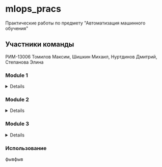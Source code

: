 # mlops_pracs 
Практические работы по предмету "Автоматизация машинного обучения"
## Участники команды
РИМ-13006 Томилов Максим, Шишкин Михаил, Нуртдинов Дмитрий, Степанова Элина 
### Module 1
<details>

- Необходимо из создать простейший конвейер для автоматизации работы с моделью машинного обучения.
- Отдельные этапы конвейера машинного обучения описываются в разных python–скриптах, которые потом соединяются в единую цепочку действий с помощью bash-скрипта.
- Все файлы необходимо разместить в подкаталоге lab1 корневого каталога
  
Этапы:

1. Создаем python-скрипт (data_creation.py), который создает различные наборы данных, описывающие некий процесс (например, изменение дневной температуры). Таких наборов несколько, в некоторые данные можно включить аномалии или шумы. Часть наборов данных должны быть сохранены в папке “train”, другая часть в папке “test”. Одним из вариантов выполнения этого этапа может быть скачивание набора данных из сети, и разделение выборки на тестовую и обучающую. Учтите, что файл должен быть доступен и методы скачивания либо есть в ubuntu либо устанавливаются через pip в файле pipeline.sh
   
2. Создаем python-скрипт (data_preprocessing.py), который выполняет предобработку данных, например, с помощью sklearn.preprocessing.StandardScaler. Трансформации выполняются и над тестовой и над обучающей выборкой.
   
3. Создаем python-скрипт (model_preparation.py), который создает и обучает модель машинного обучения на построенных данных из папки “train”. Для сохранения модели в файл можно воспользоваться [pickle](https://docs.python.org/3/library/pickle.html) (см. пример)

4. Создаем python-скрипт (model_testing.py), проверяющий модель машинного обучения на построенных данных из папки “test”.

5. Пишем bash-скрипт (pipeline.sh), последовательно запускающий все python-скрипты. При необходимости усложните скрипт. В результате выполнения скрипта на терминал в стандартный поток вывода печатается одна строка с оценкой метрики на вашей модели, например:


#### Как запустить?

<details>

#### Использование
Для того чтобы запустить данный pipeline необходимо:
1. Клонировать данный репозиторий на ПК или ВМ (с ОС Linux)
2. Сделать файл **pipeline.sh** исполняемым, выполнив в терминале в каталоге с файлами проекта команду
```
chmod +x pipeline.sh
```
3. Запустить bash-скрипт **pipeline.sh**, выполнив в терминале в каталоге с файлами проекта любую из представленных команд:
```
./pipeline.sh
```

</details>
</details>

### Module 2
<details>

* Вам нужно разработать собственный конвейер автоматизации для проекта машинного обучения. Для этого вам понадобится виртуальная машина с установленным Jenkins, python и необходимыми библиотеками. В ходе выполнения практического задания вам необходимо автоматизировать сбор данных, подготовку датасета, обучение модели и работу модели.  

Этапы задания 
1. Развернуть сервер с Jenkins, установить необходимое программное обеспечение для работы над созданием модели машинного обучения.
2. Выбрать способ получения данных (скачать из github, из Интернета, wget, SQL запрос, …). 
3. Провести обработку данных, выделить важные признаки, сформировать датасеты для тренировки и тестирования модели, сохранить.
4. Создать и обучить на тренировочном датасете модель машинного обучения, сохранить в pickle или аналогичном формате. !
5. Загрузить сохраненную модель на ​предыдущем этапе и проанализировать ее качество на тестовых данных. 
</details>

### Module 3
<details>
В практическом задание по модулю вам необходимо применить полученные знания по работе с docker (и docker-compose). Вам необходимо использовать полученные ранее знания по созданию микросервисов. В этом задании необходимо развернуть микросервис в контейнере докер. Например, это может быть модель машинного обучения, принимающая запрос по API и возвращающая ответ. Вариантом может быть реализация приложения на основе streamlit (https://github.com/korelin/streamlit_demo_app). Результаты работы над этой работой стоит поместить в подкаталог lab3 вашего корневого каталога репозитория. Что необходимо выполнить:

1. Подготовить python код для модели и микросервиса
2. Создать Docker file
3. Создать docker образ
4. Запустить docker контейнер и проверить его работу
5. Дополнительными плюсами будут:

Использование docker-compose
Автоматизация сборки образа привязка имени тэга к версии сборки (sha-коммита, имя ветки)
Деплой (загрузка) образа в хранилище артефактов например dockerhub
</details>

### Использование
фывфыв
